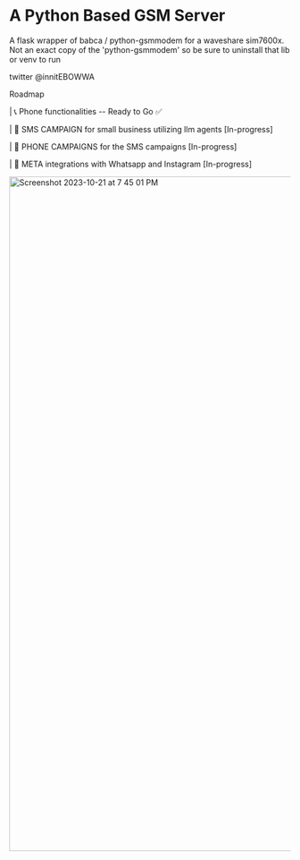 # A Python Based GSM Server
A flask wrapper of babca / python-gsmmodem for a waveshare sim7600x.  Not an exact copy of the 'python-gsmmodem' so be sure to uninstall that lib or venv to run


twitter @innitEBOWWA


Roadmap

| 📞 Phone functionalities -- Ready to Go ✅

| 🚀 SMS CAMPAIGN for small business utilizing llm agents [In-progress]

| 🚀 PHONE CAMPAIGNS for the SMS campaigns [In-progress]

| 🚀 META integrations with Whatsapp and Instagram [In-progress]


<img width="1206" alt="Screenshot 2023-10-21 at 7 45 01 PM" src="https://github.com/ebowwa/LLM_telecenter/assets/81942069/6a366e5b-e3b8-43aa-9cbc-7a2eefe5559a">
